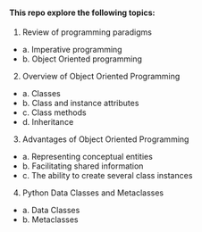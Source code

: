 #### This repo explore the following topics: 
1. Review of programming paradigms 
 - a. Imperative programming 
 - b. Object Oriented programming 
2. Overview of Object Oriented Programming 
 - a. Classes 
 - b. Class and instance attributes 
 - c. Class methods 
 - d. Inheritance 
3. Advantages of Object Oriented Programming 
 - a. Representing conceptual entities 
 - b. Facilitating shared information 
 - c. The ability to create several class instances 
4. Python Data Classes and Metaclasses 
 - a. Data Classes 
 - b. Metaclasses 
